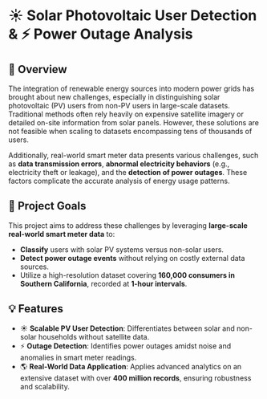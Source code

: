 # ☀️ Solar Photovoltaic User Detection & ⚡ Power Outage Analysis


## 🚩 Overview

The integration of renewable energy sources into modern power grids has brought about new challenges, especially in distinguishing solar photovoltaic (PV) users from non-PV users in large-scale datasets. Traditional methods often rely heavily on expensive satellite imagery or detailed on-site information from solar panels. However, these solutions are not feasible when scaling to datasets encompassing tens of thousands of users.

Additionally, real-world smart meter data presents various challenges, such as **data transmission errors**, **abnormal electricity behaviors** (e.g., electricity theft or leakage), and the **detection of power outages**. These factors complicate the accurate analysis of energy usage patterns.

## 🎯 Project Goals

This project aims to address these challenges by leveraging **large-scale real-world smart meter data** to:

- **Classify** users with solar PV systems versus non-solar users.
- **Detect power outage events** without relying on costly external data sources.
- Utilize a high-resolution dataset covering **160,000 consumers in Southern California**, recorded at **1-hour intervals**.



## 💡 Features

- ☀️ **Scalable PV User Detection**: Differentiates between solar and non-solar households without satellite data.
- ⚡ **Outage Detection**: Identifies power outages amidst noise and anomalies in smart meter readings.
- 🌎 **Real-World Data Application**: Applies advanced analytics on an extensive dataset with over **400 million records**, ensuring robustness and scalability.
